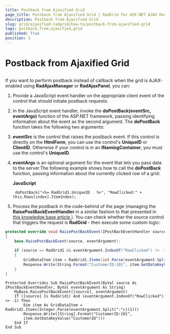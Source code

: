 ```yaml
---
title: Postback from Ajaxified Grid
page_title: Postback from Ajaxified Grid | RadGrid for ASP.NET AJAX Documentation
description: Postback from Ajaxified Grid
slug: grid/ajaxified-radgrid/how-to/postback-from-ajaxified-grid
tags: postback,from,ajaxified,grid
published: True
position: 1
---
```


# Postback from Ajaxified Grid



## 

If you want to perform postback instead of callback when the grid is AJAX-enabled using **RadAjaxManager** or **RadAjaxPanel**, you can:

1. Provide a JavaScript event handler on the appropriate client event of the control that should initiate postback requests.

2. In the JavaScript event handler, invoke the **doPostBack(eventSrc, eventArgs)** function of the ASP.NET framework, passing identifying information about the event as the second argument. The **doPostBack** function takes the following two arguments:

3. **eventSrc** is the control that raises the postback event. If this control is directly on the **HtmlForm**, you can use the control's **UniqueID** or **ClientID**. Otherwise if your control is in an **INamingContainer**, you must use the control's **UniqueID**.

4. **eventArgs** is an optional argument for the event that lets you pass data to the server.The following example shows how to call the **doPostBack** function, passing information about the currently clicked row of a grid:

	**JavaScript**
	
		doPostBack("<%= RadGrid1.UniqueID   %>", "RowClicked:" + this.Rows[index].ItemIndex);


5. Process the postback in the code-behind of the page (managing the **RaisePostBackEventHandler** in a similar fashion to that presented in [ this knowledge base article ](http://www.telerik.com/support/kb/aspnet-ajax/grid/performing-postback-from-grid-client-events.aspx)). You can check whether the source control that triggers the request is **RadGrid** - then execute some custom logic:



````C#	
protected override void RaisePostBackEvent(IPostBackEventHandler source, string eventArgument)
{
    base.RaisePostBackEvent(source, eventArgument);

    if (source == RadGrid1 && eventArgument.IndexOf("RowClicked") != -1)
    {
        GridDataItem item = RadGrid1.Items[int.Parse(eventArgument.Split(':')[1])];
        Response.Write(String.Format("CustomerID:{0}", item.GetDataKeyValue("CustomerID")));
    }
}
````
````VB
Protected Overrides Sub RaisePostBackEvent(ByVal source As IPostBackEventHandler, ByVal eventArgument As String)
    MyBase.RaisePostBackEvent([source], eventArgument)
    If ([source] Is RadGrid1) And (eventArgument.IndexOf("RowClicked") <> -1) Then
        Dim item As GridDataItem = RadGrid1.Items(Integer.Parse(eventArgument.Split(":"c)(1)))
        Response.Write([String].Format("CustomerID:{0}",
        item.GetDataKeyValue("CustomerID")))
    End If
End Sub
````

